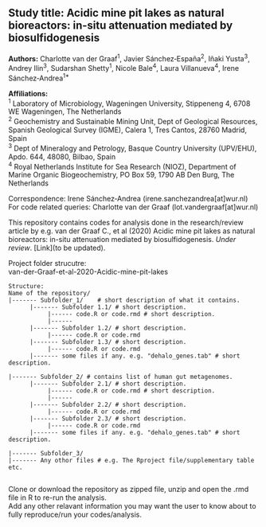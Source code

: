  
Study title: Acidic mine pit lakes as natural bioreactors: in-situ attenuation mediated by biosulfidogenesis   
----------------------------------------------------------------------------------  
**Authors:** Charlotte van der Graaf<sup>1</sup>, Javier Sánchez‑España<sup>2</sup>, Iñaki Yusta<sup>3</sup>, Andrey Ilin<sup>3</sup>, Sudarshan Shetty<sup>1</sup>, Nicole Bale<sup>4</sup>, Laura Villanueva<sup>4</sup>, Irene Sánchez‑Andrea<sup>1*</sup>  

**Affiliations:**  
<sup>1</sup> Laboratory of Microbiology, Wageningen University, Stippeneng 4, 6708 WE Wageningen, The Netherlands  
<sup>2</sup> Geochemistry and Sustainable Mining Unit, Dept of Geological Resources, Spanish Geological Survey (IGME), Calera 1, Tres Cantos, 28760 Madrid, Spain  
<sup>3</sup> Dept of Mineralogy and Petrology, Basque Country University (UPV/EHU), Apdo. 644, 48080, Bilbao, Spain    
<sup>4</sup> Royal Netherlands Institute for Sea Research (NIOZ), Department of Marine Organic Biogeochemistry, PO Box 59, 1790 AB Den Burg, The Netherlands   


Correspondence: Irene Sánchez‑Andrea (irene.sanchezandrea[at]wur.nl)   
For code related queries: Charlotte van der Graaf (lot.vandergraaf[at]wur.nl)   

This repository contains codes for analysis done in the research/review article by e.g. van der Graaf C., et al (2020) Acidic mine pit lakes as natural bioreactors: in-situ attenuation mediated by biosulfidogenesis.  _Under review_. [Link](to be updated).  

Project folder strucutre:    
van-der-Graaf-et-al-2020-Acidic-mine-pit-lakes


```
Structure:  
Name of the repository/
|------- Subfolder_1/    # short description of what it contains.    
      |------- Subfolder 1.1/ # short description.
           |------ code.R or code.rmd # short description.  
           |------ 
      |------- Subfolder 1.2/ # short description.  
           |------ code.R or code.rmd  
      |------- Subfolder 1.3/ # short description.  
           |------ code.R or code.rmd
      |------- some files if any. e.g. "dehalo_genes.tab" # short description. 
                        
|------- Subfolder_2/ # contains list of human gut metagenomes.  
      |------- Subfolder 2.1/ # short description.
           |------ code.R or code.rmd # short description.  
           |------ 
      |------- Subfolder 2.2/ # short description.  
           |------ code.R or code.rmd  
      |------- Subfolder 2.3/ # short description.  
           |------ code.R or code.rmd
      |------- some files if any. e.g. "dehalo_genes.tab" # short description. 
          
|------- Subfolder_3/ 
|------- Any othor files # e.g. The Rproject file/supplementary table etc.  
  

```
Clone or download the repository as zipped file, unzip and open the .rmd file in R to re-run the analysis.  
Add any other relavant information you may want the user to know about to fully reproduce/run your codes/analysis.  



